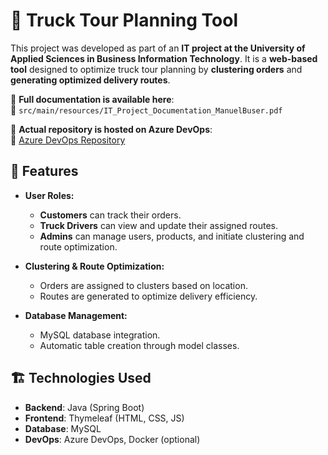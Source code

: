# 🚛 Truck Tour Planning Tool

This project was developed as part of an **IT project at the University of Applied Sciences in Business Information Technology**. It is a **web-based tool** designed to optimize truck tour planning by **clustering orders** and **generating optimized delivery routes**.

📄 **Full documentation is available here**:  
📂 `src/main/resources/IT_Project_Documentation_ManuelBuser.pdf`

📌 **Actual repository is hosted on Azure DevOps**:  
🔗 [Azure DevOps Repository](https://dev.azure.com/AALM2023/IT_Project_Truck_Tours_Manuel_Dejen_Stefan)  

## 📌 Features
- **User Roles:**
  - **Customers** can track their orders.
  - **Truck Drivers** can view and update their assigned routes.
  - **Admins** can manage users, products, and initiate clustering and route optimization.

- **Clustering & Route Optimization:**
  - Orders are assigned to clusters based on location.
  - Routes are generated to optimize delivery efficiency.

- **Database Management:**
  - MySQL database integration.
  - Automatic table creation through model classes.

## 🏗️ Technologies Used
- **Backend**: Java (Spring Boot)  
- **Frontend**: Thymeleaf (HTML, CSS, JS)  
- **Database**: MySQL  
- **DevOps**: Azure DevOps, Docker (optional)  

